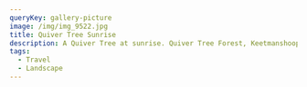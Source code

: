 ```yaml
---
queryKey: gallery-picture
image: /img/img_9522.jpg
title: Quiver Tree Sunrise
description: A Quiver Tree at sunrise. Quiver Tree Forest, Keetmanshoop, Namibia
tags:
  - Travel
  - Landscape
---
```

